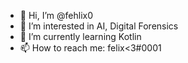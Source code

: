 - 👋 Hi, I’m @fehlix0
- 👀 I’m interested in AI, Digital Forensics
- 🌱 I’m currently learning Kotlin
- 📫 How to reach me: felix<3#0001

<!---
fehlix0/fehlix0 is a ✨ special ✨ repository because its `README.md` (this file) appears on your GitHub profile.
You can click the Preview link to take a look at your changes.
--->
